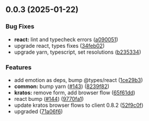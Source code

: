 

## 0.0.3 (2025-01-22)


### Bug Fixes


* **react:** lint and typecheck errors ([a090051](https://github.com/atls/reactjs/commit/a090051d1007e171df8066e85f15fcf8fd44c4ed))
* upgrade react, types fixes ([34feb02](https://github.com/atls/reactjs/commit/34feb027a2e2d7e5741509fd1ff846755d217b97))
* upgrade yarn, typescript, set resolutions ([b235334](https://github.com/atls/reactjs/commit/b23533417af6fb323187ef281b83d8dc5e7bd9dd))

### Features


* add emotion as deps, bump @types/react ([1ce29b3](https://github.com/atls/reactjs/commit/1ce29b384640d9be0550d9c6f4dc07083821137a))
* **common:** bump yarn ([#143](https://github.com/atls/reactjs/issues/143)) ([8239f82](https://github.com/atls/reactjs/commit/8239f82f1c85d872a99613d3693babc761703b05))
* **kratos:** remove form, add browser flow ([65f61dd](https://github.com/atls/reactjs/commit/65f61dd5e8e80fd1b3eb0dc848ba4d7a7b8b0e9c))
* react bump ([#144](https://github.com/atls/reactjs/issues/144)) ([9770fa1](https://github.com/atls/reactjs/commit/9770fa10451b647ed48e226270da68228714d174))
* update kratos browser flows to client 0.8.2 ([52f9c0f](https://github.com/atls/reactjs/commit/52f9c0fa129cd7d4567ab826c754483a6ddd6817))
* upgraded ([71a06f6](https://github.com/atls/reactjs/commit/71a06f6f498c928ed33b79f93af5d398a32af487))


